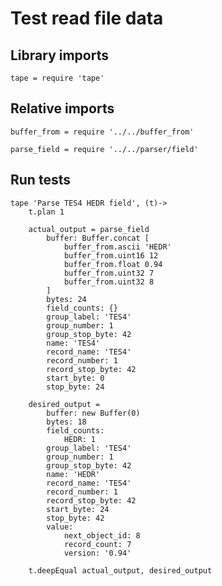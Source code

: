 # Test read file data

## Library imports

	tape = require 'tape'


## Relative imports

	buffer_from = require '../../buffer_from'

	parse_field = require '../../parser/field'


## Run tests

	tape 'Parse TES4 HEDR field', (t)->
		t.plan 1

		actual_output = parse_field
			buffer: Buffer.concat [
				buffer_from.ascii 'HEDR'
				buffer_from.uint16 12
				buffer_from.float 0.94
				buffer_from.uint32 7
				buffer_from.uint32 8
			]
			bytes: 24
			field_counts: {}
			group_label: 'TES4'
			group_number: 1
			group_stop_byte: 42
			name: 'TES4'
			record_name: 'TES4'
			record_number: 1
			record_stop_byte: 42
			start_byte: 0
			stop_byte: 24

		desired_output =
			buffer: new Buffer(0)
			bytes: 18
			field_counts:
				HEDR: 1
			group_label: 'TES4'
			group_number: 1
			group_stop_byte: 42
			name: 'HEDR'
			record_name: 'TES4'
			record_number: 1
			record_stop_byte: 42
			start_byte: 24
			stop_byte: 42
			value:
				next_object_id: 8
				record_count: 7
				version: '0.94'

		t.deepEqual actual_output, desired_output
